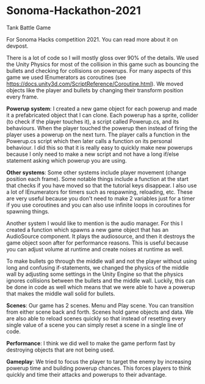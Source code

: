 # Sonoma-Hackathon-2021
Tank Battle Game

For Sonoma Hacks competition 2021. You can read more about it on devpost.

There is a lot of code so I will mostly gloss over 90% of the details. We used the Unity Physics for most of the collision in this game such as bouncing the bullets and checking for collisions on powerups. For many aspects of this game we used IEnumerators as coroutines (see https://docs.unity3d.com/ScriptReference/Coroutine.html). We moved objects like the player and bullets by changing their transform position every frame.

**Powerup system**:
I created a new game object for each powerup and made it a prefabricated object that I can clone. Each powerup has a sprite, collider (to check if the player touches it), a script called Powerup.cs, and its behaviours. When the player touched the powerup then instead of firing the player uses a powerup on the next turn. The player calls a function in the Powerup.cs script which then later calls a function on its personal behaviour. I did this so that it is really easy to quickly make new powerups because I only need to make a new script and not have a long if/else statement asking which powerup you are using.

**Other systems**:
Some other systems include player movement (change position each frame). Some notable things include a function at the start that checks if you have moved so that the tutorial keys disappear. I also use a lot of IEnumerators for timers such as respawning, reloading, etc. These are very useful because you don't need to make 2 variables just for a timer if you use coroutines and you can also use infinite loops in coroutines for spawning things.

Another system I would like to mention is the audio manager. For this I created a function which spawns a new game object that has an AudioSource component. It plays the audiosource, and then it destroys the game object soon after for performance reasons. This is useful because you can adjust volume at runtime and create noises at runtime as well. 

To make bullets go through the middle wall and not the player without using long and confusing if-statements, we changed the physics of the middle wall by adjusting some settings in the Unity Engine so that the physics ignores collisions between the bullets and the middle wall. Luckily, this can be done in code as well which means that we were able to have a powerup that makes the middle wall solid for bullets. 

**Scenes**: Our game has 2 scenes. Menu and Play scene. You can transition from either scene back and forth. Scenes hold game objects and data. We are also able to reload scenes quickly so that instead of resetting every single value of a scene you can simply reset a scene in a single line of code. 

**Performance**: I think we did well to make the game perform fast by destroying objects that are not being used.

**Gameplay**: We tried to focus the player to target the enemy by increasing powerup time and building powerup chances. This forces players to think quickly and time their attacks and powerups to their advantage.
